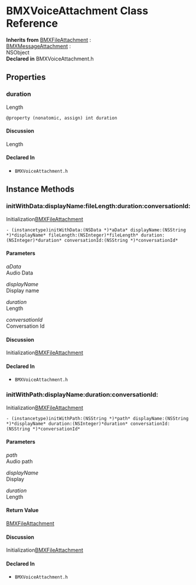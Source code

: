 # BMXVoiceAttachment Class Reference

  **Inherits from** <a href="../Classes/BMXFileAttachment.md">BMXFileAttachment</a> :   
<a href="../Classes/BMXMessageAttachment.md">BMXMessageAttachment</a> :   
NSObject  
  **Declared in** BMXVoiceAttachment.h  

## Properties

<a name="//api/name/duration" title="duration"></a>
### duration

Length

`@property (nonatomic, assign) int duration`

#### Discussion
Length

#### Declared In
* `BMXVoiceAttachment.h`

<a title="Instance Methods" name="instance_methods"></a>
## Instance Methods

<a name="//api/name/initWithData:displayName:fileLength:duration:conversationId:" title="initWithData:displayName:fileLength:duration:conversationId:"></a>
### initWithData:displayName:fileLength:duration:conversationId:

Initialization<a href="../Classes/BMXFileAttachment.md">BMXFileAttachment</a>

`- (instancetype)initWithData:(NSData *)*aData* displayName:(NSString *)*displayName* fileLength:(NSInteger)*fileLength* duration:(NSInteger)*duration* conversationId:(NSString *)*conversationId*`

#### Parameters

*aData*  
   Audio Data  

*displayName*  
   Display name  

*duration*  
   Length  

*conversationId*  
   Conversation Id  

#### Discussion
Initialization<a href="../Classes/BMXFileAttachment.md">BMXFileAttachment</a>

#### Declared In
* `BMXVoiceAttachment.h`

<a name="//api/name/initWithPath:displayName:duration:conversationId:" title="initWithPath:displayName:duration:conversationId:"></a>
### initWithPath:displayName:duration:conversationId:

Initialization<a href="../Classes/BMXFileAttachment.md">BMXFileAttachment</a>

`- (instancetype)initWithPath:(NSString *)*path* displayName:(NSString *)*displayName* duration:(NSInteger)*duration* conversationId:(NSString *)*conversationId*`

#### Parameters

*path*  
   Audio path  

*displayName*  
   Display  

*duration*  
   Length  

#### Return Value
<a href="../Classes/BMXFileAttachment.md">BMXFileAttachment</a>

#### Discussion
Initialization<a href="../Classes/BMXFileAttachment.md">BMXFileAttachment</a>

#### Declared In
* `BMXVoiceAttachment.h`

